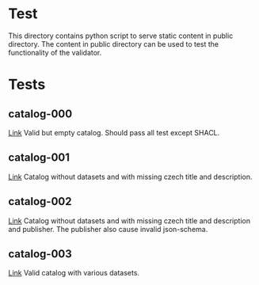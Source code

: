 # Test

This directory contains python script to serve static content in public directory.
The content in public directory can be used to test the functionality of the validator.

# Tests

## catalog-000

[Link](http://localhost:9090/catalog-000.jsonld)
Valid but empty catalog.
Should pass all test except SHACL.

## catalog-001

[Link](http://localhost:9090/catalog-001.jsonld)
Catalog without datasets and with missing czech title and description.

## catalog-002

[Link](http://localhost:9090/catalog-002.jsonld)
Catalog without datasets and with missing czech title and description and publisher.
The publisher also cause invalid json-schema.

## catalog-003

[Link](http://localhost:9090/catalog-003.jsonld)
Valid catalog with various datasets.
